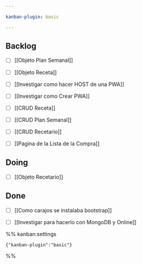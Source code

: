 ```yaml
---

kanban-plugin: basic

---
```


## Backlog

- [ ] [[Objeto Plan Semanal]]
- [ ] [[Objeto Receta]]
- [ ] [[Investigar como hacer HOST de una PWA]]
- [ ] [[Investigar como Crear PWA]]
- [ ] [[CRUD Receta]]
- [ ] [[CRUD Plan Semanal]]
- [ ] [[CRUD Recetario]]
- [ ] [[Pagina de la Lista de la Compra]]


## Doing

- [ ] [[Objeto Recetario]]


## Done

- [ ] [[Como carajos se instalaba bootstrap]]
- [ ] [[Investigar para hacerlo con MongoDB y Online]]




%% kanban:settings
```
{"kanban-plugin":"basic"}
```
%%